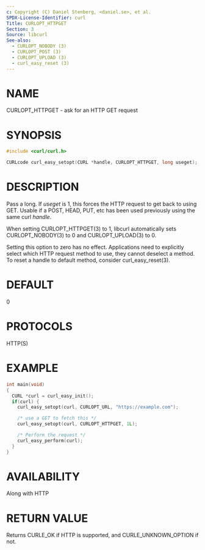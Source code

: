 ```yaml
---
c: Copyright (C) Daniel Stenberg, <daniel.se>, et al.
SPDX-License-Identifier: curl
Title: CURLOPT_HTTPGET
Section: 3
Source: libcurl
See-also:
  - CURLOPT_NOBODY (3)
  - CURLOPT_POST (3)
  - CURLOPT_UPLOAD (3)
  - curl_easy_reset (3)
---
```


# NAME

CURLOPT_HTTPGET - ask for an HTTP GET request

# SYNOPSIS

~~~c
#include <curl/curl.h>

CURLcode curl_easy_setopt(CURL *handle, CURLOPT_HTTPGET, long useget);
~~~

# DESCRIPTION

Pass a long. If *useget* is 1, this forces the HTTP request to get back to
using GET. Usable if a POST, HEAD, PUT, etc has been used previously using the
same curl *handle*.

When setting CURLOPT_HTTPGET(3) to 1, libcurl automatically sets
CURLOPT_NOBODY(3) to 0 and CURLOPT_UPLOAD(3) to 0.

Setting this option to zero has no effect. Applications need to explicitly
select which HTTP request method to use, they cannot deselect a method. To
reset a handle to default method, consider curl_easy_reset(3).

# DEFAULT

0

# PROTOCOLS

HTTP(S)

# EXAMPLE

~~~c
int main(void)
{
  CURL *curl = curl_easy_init();
  if(curl) {
    curl_easy_setopt(curl, CURLOPT_URL, "https://example.com");

    /* use a GET to fetch this */
    curl_easy_setopt(curl, CURLOPT_HTTPGET, 1L);

    /* Perform the request */
    curl_easy_perform(curl);
  }
}
~~~

# AVAILABILITY

Along with HTTP

# RETURN VALUE

Returns CURLE_OK if HTTP is supported, and CURLE_UNKNOWN_OPTION if not.

